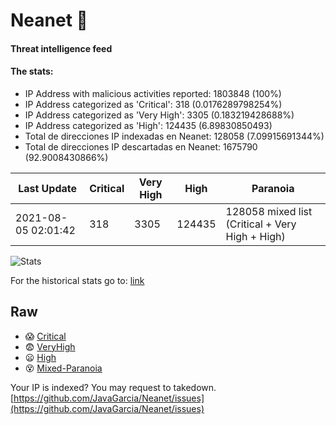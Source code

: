 # Neanet :hocho:
#### Threat intelligence feed
#### The stats:

- IP Address with malicious activities reported: 1803848 (100%)
- IP Address categorized as 'Critical':  318 (0.0176289798254%)
- IP Address categorized as 'Very High':  3305 (0.183219428688%)
- IP Address categorized as 'High':  124435 (6.89830850493)
- Total de direcciones IP indexadas en Neanet:  128058 (7.09915691344%)
- Total de direcciones IP descartadas en Neanet:  1675790 (92.9008430866%)

| Last Update | Critical | Very High | High | Paranoia |
| --- | --- | --- | --- | --- |
| 2021-08-05 02:01:42 | 318 | 3305 | 124435 | 128058 mixed list (Critical + Very High + High)|

![Stats](https://docs.google.com/spreadsheets/d/e/2PACX-1vSnaNMIXVabIpDJjufMlzH7poXnshF3mgd8Is1g9ytUEzVsP5my4Trn8f-xkoLLQ38xpL3HtmUexLo6/pubchart?oid=501124687&format=image)

For the historical stats go to: [link](/stats.csv)
## Raw
- :scream: [Critical](https://raw.githubusercontent.com/JavaGarcia/Neanet/master/blacklists/neanet_critical.txt)
- :fearful: [VeryHigh](https://raw.githubusercontent.com/JavaGarcia/Neanet/master/blacklists/neanet_veryHigh.txtt)
- :frowning: [High](https://raw.githubusercontent.com/JavaGarcia/Neanet/master/blacklists/neanet_high.txt)
- :dizzy_face: [Mixed-Paranoia](https://raw.githubusercontent.com/JavaGarcia/Neanet/master/blacklists/neanet_all.txt)


Your IP is indexed? You may request to takedown. [https://github.com/JavaGarcia/Neanet/issues](https://github.com/JavaGarcia/Neanet/issues)



































































































































































































































































































































































































































































































































































































































































































































































































































































































































































































































































































































































































































































































































































































































































































































































































































































































































































































































































































































































































































































































































































































































































































































































































































































































































































































































































































































































































































































































































































































































































































































































































































































































































































































































































































































































































































































































































































































































































































































































































































































































































































































































































































































































































































































































































































































































































































































































































































































































































































































































































































































































































































































































































































































































































































































































































































































































































































































































































































































































































































































































































































































































































































































































































































































































































































































































































































































































































































































































































































































































































































































































































































































































































































































































































































































































































































































































































































































































































































































































































































































































































































































